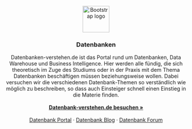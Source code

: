 <p align="center">
  <a href="https://getbootstrap.com/">
    <img src="https://getbootstrap.com/docs/4.3/assets/brand/bootstrap-solid.svg" alt="Bootstrap logo" width="72" height="72">
  </a>
</p>

<h3 align="center">Datenbanken</h3>

<p align="center">
  Datenbanken-verstehen.de ist das Portal rund um Datenbanken, Data Warehouse und Business Intelligence. Hier werden alle fündig, die sich theoretisch im Zuge des Studiums oder in der Praxis mit dem Thema Datenbanken beschäftigen müssen beziehungsweise wollen. Dabei versuchen wir die verschiedenen Datenbank-Themen so verständlich wie möglich zu beschreiben, so dass auch Einsteiger schnell einen Einstieg in die Materie finden.
  <br>
  <br>
  <a href="http://www.datenbanken-verstehen.de/"><strong>Datenbank-verstehen.de besuchen »</strong></a>
  <br>
  <br>
  <a href="http://www.datenbanken-verstehen.de/">Datenbank Portal</a>
  ·
  <a href="http://www.datenbanken-verstehen.de/blog">Datenbank Blog</a>
  ·
  <a href="http://www.datenbanken-verstehen.de/forum">Datenbank Forum</a>
</p>

